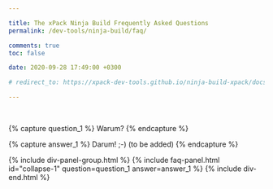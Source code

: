 ```yaml
---

title: The xPack Ninja Build Frequently Asked Questions
permalink: /dev-tools/ninja-build/faq/

comments: true
toc: false

date: 2020-09-28 17:49:00 +0300

# redirect_to: https://xpack-dev-tools.github.io/ninja-build-xpack/docs/faq/

---
```


<br/>

{% capture question_1 %}
Warum?
{% endcapture %}

{% capture answer_1 %}
Darum! ;-) (to be added)
{% endcapture %}

{% include div-panel-group.html %}
{% include faq-panel.html id="collapse-1" question=question_1 answer=answer_1 %}
{% include div-end.html %}
